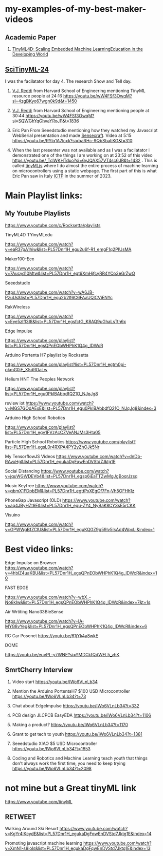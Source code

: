 # my-examples-of-my-best-maker-videos


## Academic Paper

1. [TinyML4D: Scaling Embedded Machine LearningEducation in the Developing World](https://ojs.aaai.org/index.php/AAAI-SS/article/view/31265/33425)

   

## [SciTinyML-24](https://tinyml.seas.harvard.edu/SciTinyML-24/) 
I was the facilatator for day 4. The research Show and Tell day.

1. [V.J. Reddi](https://scholar.harvard.edu/vijay-janapa-reddi/home) from Harvard School of Engineering mentioning TinyML resource people at 24:16  https://youtu.be/wW4FSf3OwqM?si=4zgBKyo67wgn0k9d&t=1450


2. [V.J. Reddi](https://scholar.harvard.edu/vijay-janapa-reddi/home) from Harvard School of Engineering mentioning people at 30:44  https://youtu.be/wW4FSf3OwqM?si=SQWGhYqGhvaYRoJP&t=1836

 
3. Eric Pan From Seeedstudio mentioning how they watched my Javascript WebSerial presentation and made [Sensecraft](https://seeed-studio.github.io/SenseCraft-Web-Toolkit/#/setup/process). Video at 5:15 https://youtu.be/RYlq1A7lcxk?si=baRHc-9QbSbatiKG&t=310


4. When the last presenter was not available and as I was a facilatator I demonstrated one of the things I am working on at 23:52 of this video  https://youtu.be/_TclWKHTduo?si=6yJQAX57VT4sc6JR&t=1432  . This is called [tinyMLjs](https://hpssjellis.github.io/tinyMLjs/public/index.html) where I do almost the entire process of machine learning on microcontrollers using a static webpage. The first part of this is what Eric Pan saw in Italy [ICTP](https://www.ictp.it/) in the summer of 2023.

#  Main Playlist links:

## My Youtube Playlists

https://www.youtube.com/c/Rocksetta/playlists


TinyML4D TYinyMLedu

https://www.youtube.com/watch?v=eaR37pA1hiw&list=PL57Dnr1H_egu2u6f-R1_emgF1q2PIUsMA


Maker100-Eco

https://www.youtube.com/watch?v=7Aucyd10Mtw&list=PL57Dnr1H_egt9XmHjfcyRR4YCo3eGrZwQ

Seeedstudio

https://www.youtube.com/watch?v=wA6JB-PzuUs&list=PL57Dnr1H_egu2b2lf6C6FAaUQlCViENYc


RakWireless

https://www.youtube.com/watch?v=Eye5zlfl3I8&list=PL57Dnr1H_egsfctG_K8AQ9uGhaLsTth6x

Edge Impulse

https://www.youtube.com/playlist?list=PL57Dnr1H_egsQPnEObWHPhK1Q4g_IDWcR



Arduino Portenta H7 playlist by Rocksetta



https://www.youtube.com/playlist?list=PL57Dnr1H_egtm0pi-okmG0iE_X5dROaLw




Helium HNT The Peoples Network


https://www.youtube.com/playlist?list=PL57Dnr1H_egu0PkIBAbbdfQ21O_NJqJg8

review iot    https://www.youtube.com/watch?v=MGS7GOdAExE&list=PL57Dnr1H_egu0PkIBAbbdfQ21O_NJqJg8&index=3

Arduino High School Robotics

https://www.youtube.com/playlist?list=PL57Dnr1H_egv1FVzAcCZVeANJMs3Hta05


Particle High School Robotics
https://www.youtube.com/playlist?list=PL57Dnr1H_egsL0r4RXPA4PY2yZhOJk5Nr


My TensorflowJS Videos
https://www.youtube.com/watch?v=dnDb-RAvxHg&list=PL57Dnr1H_egukaDgFqwEnDVStd7Jktg1E


Social Distancing
https://www.youtube.com/watch?v=jquWGWDEVb4&list=PL57Dnr1H_egsp6jEaTTZwMgJgBoqrJzsq


Music Keyfree
https://www.youtube.com/watch?v=qbmX1FDpbEM&list=PL57Dnr1H_egttPxXEgCf7Fn-Vh5OFHh1z



PhoneGap Javascript (OLD)
https://www.youtube.com/watch?v=aq4JByHZt9E&list=PL57Dnr1H_egu-ZY4_NyBaK8CY3sE5rCKK



Visuino

https://www.youtube.com/watch?v=GPWWgBfZCIU&list=PL57Dnr1H_eguKQGZ9g59Iv5IsAd4WpxLi&index=1





# Best video links:
 
Edge Impulse on Browser  
https://www.youtube.com/watch?v=4hbIZ4uaKBU&list=PL57Dnr1H_egsQPnEObWHPhK1Q4g_IDWcR&index=10


FAST EDGE  

https://www.youtube.com/watch?v=wbX_-No8kIw&list=PL57Dnr1H_egsQPnEObWHPhK1Q4g_IDWcR&index=7&t=1s


Air Wrtiting Nano33BleSense

https://www.youtube.com/watch?v=IA-MYG8vYeg&list=PL57Dnr1H_egsQPnEObWHPhK1Q4g_IDWcR&index=6


RC Car Posenet
https://youtu.be/61jYk4a8wkE



DOME


https://youtu.be/euvPL-y7WNE?si=YMDCkfQdWEL5_vhK



## SmrtCherry Interview

1. Video start https://youtu.be/IWo6VLnLb34

2. Mention the Arduino PortentaH7 $100 USD Microcontroller https://youtu.be/IWo6VLnLb34?t=73

3. Chat about EdgeImpulse https://youtu.be/IWo6VLnLb34?t=332

4. PCB design JLCPCB EasyEDA  https://youtu.be/IWo6VLnLb34?t=1106

5. Making a product?  https://youtu.be/IWo6VLnLb34?t=1170 

6. Grant to get tech to youth  https://youtu.be/IWo6VLnLb34?t=1381     

7. Seeedstudio XIAO $5 USD Microcontroller  https://youtu.be/IWo6VLnLb34?t=1853

8. Coding and Robotics and Machine Learning teach youth that things don't always work the first time, you need to keep trying  https://youtu.be/IWo6VLnLb34?t=2098


# not mine but a Great tinyML link

https://www.youtube.com/tinyML







## RETWEET

Walking Around Ski Resort
https://www.youtube.com/watch?v=KgYr4IKcydE&list=PL57Dnr1H_egukaDgFqwEnDVStd7Jktg1E&index=14

Promoting javascript machine learning
https://www.youtube.com/watch?v=XmN1-s8loIs&list=PL57Dnr1H_egukaDgFqwEnDVStd7Jktg1E&index=13







